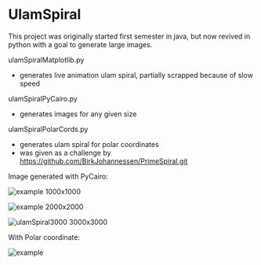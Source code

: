 # UlamSpiral

This project was originally started first semester in java, but now revived in python with a goal to generate large images. 

ulamSpiralMatplotlib.py 
- generates live animation ulam spiral, partially scrapped because of slow speed

ulamSpiralPyCairo.py 
- generates images for any given size

ulamSpiralPolarCords.py 
- generates ulam spiral for polar coordinates
- was given as a challenge by https://github.com/BirkJohannessen/PrimeSpiral.git


Image generated with PyCairo:
 
![example](https://user-images.githubusercontent.com/69840782/157932604-2bdc6fa2-4944-49dd-be3d-9b9a4eee63a6.png)
1000x1000


![example](https://user-images.githubusercontent.com/69840782/158149709-62669a12-a6fa-4ad0-9210-76e1047c2f92.png)
2000x2000


![ulamSpiral3000](https://user-images.githubusercontent.com/69840782/158756152-e66a6f35-9c72-4986-a5af-f3711b795cb5.png)
3000x3000


With Polar coordinate:

![example](https://user-images.githubusercontent.com/69840782/159162302-9650fc2e-41d2-4475-b534-ef30bcdcc2e7.png)


